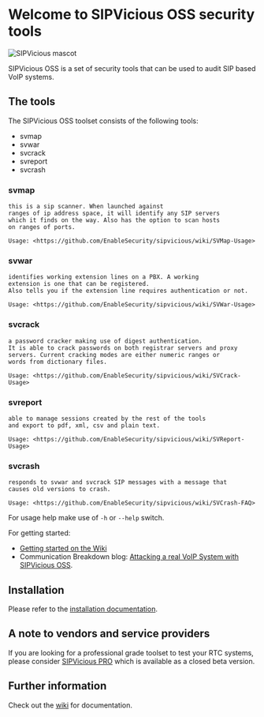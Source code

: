 # Welcome to SIPVicious OSS security tools

![SIPVicious mascot](https://repository-images.githubusercontent.com/32133566/55b41300-12d9-11eb-89d8-58f60930e3fa)

SIPVicious OSS is a set of security tools that can be used to audit SIP based VoIP systems. 

## The tools

The SIPVicious OSS toolset consists of the following tools:
- svmap
- svwar
- svcrack
- svreport
- svcrash

### svmap

	this is a sip scanner. When launched against
	ranges of ip address space, it will identify any SIP servers 
	which it finds on the way. Also has the option to scan hosts 
	on ranges of ports.

	Usage: <https://github.com/EnableSecurity/sipvicious/wiki/SVMap-Usage>

### svwar

	identifies working extension lines on a PBX. A working 
	extension is one that can be registered. 
	Also tells you if the extension line requires authentication or not. 

	Usage: <https://github.com/EnableSecurity/sipvicious/wiki/SVWar-Usage>

### svcrack
	
	a password cracker making use of digest authentication. 
	It is able to crack passwords on both registrar servers and proxy 
	servers. Current cracking modes are either numeric ranges or
	words from dictionary files.

	Usage: <https://github.com/EnableSecurity/sipvicious/wiki/SVCrack-Usage>

### svreport

	able to manage sessions created by the rest of the tools
	and export to pdf, xml, csv and plain text.

	Usage: <https://github.com/EnableSecurity/sipvicious/wiki/SVReport-Usage>

### svcrash
	
	responds to svwar and svcrack SIP messages with a message that
	causes old versions to crash. 

	Usage: <https://github.com/EnableSecurity/sipvicious/wiki/SVCrash-FAQ>

For usage help make use of `-h` or `--help` switch. 

For getting started:

- [Getting started on the Wiki](https://github.com/enablesecurity/sipvicious/wiki/Getting-Started)
- Communication Breakdown blog: [Attacking a real VoIP System with SIPVicious OSS](https://www.rtcsec.com/2020/06/02-attacking-voip-system-with-sipvicious/).

## Installation

Please refer to the [installation documentation](https://github.com/EnableSecurity/sipvicious/wiki/Basics#installation).

## A note to vendors and service providers

If you are looking for a professional grade toolset to test your RTC systems, please consider [SIPVicious PRO](https://www.sipvicious.pro) which is available as a closed beta version.

## Further information

Check out the [wiki](https://github.com/enablesecurity/sipvicious/wiki) for documentation.

